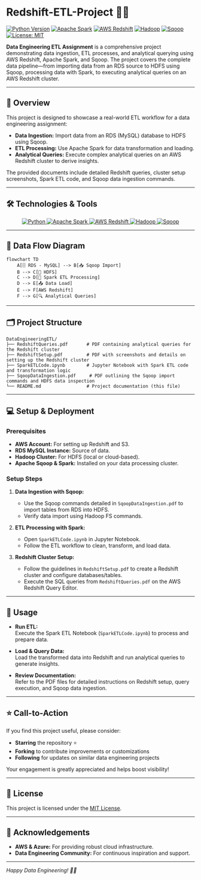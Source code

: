 # Redshift-ETL-Project 🚀🔧

[![Python Version](https://img.shields.io/badge/Python-3.8%2B-blue.svg)](https://www.python.org/) [![Apache Spark](https://img.shields.io/badge/Apache%20Spark-3.0%2B-orange.svg)](https://spark.apache.org/) [![AWS Redshift](https://img.shields.io/badge/AWS%20Redshift-FF9900?style=for-the-badge&logo=amazonaws&logoColor=white)](https://aws.amazon.com/redshift/) [![Hadoop](https://img.shields.io/badge/Hadoop-3.x%20-green.svg)](https://hadoop.apache.org/) [![Sqoop](https://img.shields.io/badge/Sqoop-1.4.7-brightgreen.svg)](https://sqoop.apache.org/) [![License: MIT](https://img.shields.io/badge/License-MIT-green.svg)](LICENSE)

**Data Engineering ETL Assignment** is a comprehensive project demonstrating data ingestion, ETL processes, and analytical querying using AWS Redshift, Apache Spark, and Sqoop. The project covers the complete data pipeline—from importing data from an RDS source to HDFS using Sqoop, processing data with Spark, to executing analytical queries on an AWS Redshift cluster.

---

## 📖 Overview

This project is designed to showcase a real-world ETL workflow for a data engineering assignment:
- **Data Ingestion:** Import data from an RDS (MySQL) database to HDFS using Sqoop.
- **ETL Processing:** Use Apache Spark for data transformation and loading.
- **Analytical Queries:** Execute complex analytical queries on an AWS Redshift cluster to derive insights.

The provided documents include detailed Redshift queries, cluster setup screenshots, Spark ETL code, and Sqoop data ingestion commands.

---

## 🛠️ Technologies & Tools

<div align="center">
  <a href="https://www.python.org/">
    <img src="https://img.shields.io/badge/Python-3.8%2B-blue.svg" alt="Python" />
  </a>
  <a href="https://spark.apache.org/">
    <img src="https://img.shields.io/badge/Apache%20Spark-3.0%2B-orange.svg" alt="Apache Spark" />
  </a>
  <a href="https://aws.amazon.com/redshift/">
    <img src="https://img.shields.io/badge/AWS%20Redshift-FF9900?style=for-the-badge&logo=amazonaws&logoColor=white" alt="AWS Redshift" />
  </a>
  <a href="https://hadoop.apache.org/">
    <img src="https://img.shields.io/badge/Hadoop-3.x-green.svg" alt="Hadoop" />
  </a>
  <a href="https://sqoop.apache.org/">
    <img src="https://img.shields.io/badge/Sqoop-1.4.7-brightgreen.svg" alt="Sqoop" />
  </a>
</div>

---

## 🔄 Data Flow Diagram


```mermaid
flowchart TD
    A[🗄️ RDS - MySQL] --> B[📥 Sqoop Import]
    B --> C[📁 HDFS]
    C --> D[🔄 Spark ETL Processing]
    D --> E[📤 Data Load]
    E --> F[AWS Redshift]
    F --> G[🔍 Analytical Queries]
```

---

## 🗂️ Project Structure

```plaintext
DataEngineeringETL/
├── RedshiftQueries.pdf       # PDF containing analytical queries for the Redshift cluster
├── RedshiftSetup.pdf         # PDF with screenshots and details on setting up the Redshift cluster
├── SparkETLCode.ipynb        # Jupyter Notebook with Spark ETL code and transformation logic
├── SqoopDataIngestion.pdf     # PDF outlining the Sqoop import commands and HDFS data inspection
└── README.md                 # Project documentation (this file)
```

---

## 💻 Setup & Deployment

### Prerequisites

- **AWS Account:** For setting up Redshift and S3.
- **RDS MySQL Instance:** Source of data.
- **Hadoop Cluster:** For HDFS (local or cloud-based).
- **Apache Sqoop & Spark:** Installed on your data processing cluster.

### Setup Steps

1. **Data Ingestion with Sqoop:**
   - Use the Sqoop commands detailed in `SqoopDataIngestion.pdf` to import tables from RDS into HDFS.
   - Verify data import using Hadoop FS commands.

2. **ETL Processing with Spark:**
   - Open `SparkETLCode.ipynb` in Jupyter Notebook.
   - Follow the ETL workflow to clean, transform, and load data.

3. **Redshift Cluster Setup:**
   - Follow the guidelines in `RedshiftSetup.pdf` to create a Redshift cluster and configure databases/tables.
   - Execute the SQL queries from `RedshiftQueries.pdf` on the AWS Redshift Query Editor.

---

## 🚀 Usage

- **Run ETL:**  
  Execute the Spark ETL Notebook (`SparkETLCode.ipynb`) to process and prepare data.
  
- **Load & Query Data:**  
  Load the transformed data into Redshift and run analytical queries to generate insights.

- **Review Documentation:**  
  Refer to the PDF files for detailed instructions on Redshift setup, query execution, and Sqoop data ingestion.

---

## ⭐️ Call-to-Action

If you find this project useful, please consider:
- **Starring** the repository ⭐
- **Forking** to contribute improvements or customizations
- **Following** for updates on similar data engineering projects

Your engagement is greatly appreciated and helps boost visibility!

---

## 📜 License

This project is licensed under the [MIT License](LICENSE).

---

## 🙏 Acknowledgements

- **AWS & Azure:** For providing robust cloud infrastructure.
- **Data Engineering Community:** For continuous inspiration and support.

---

*Happy Data Engineering! 🚀🔧*
